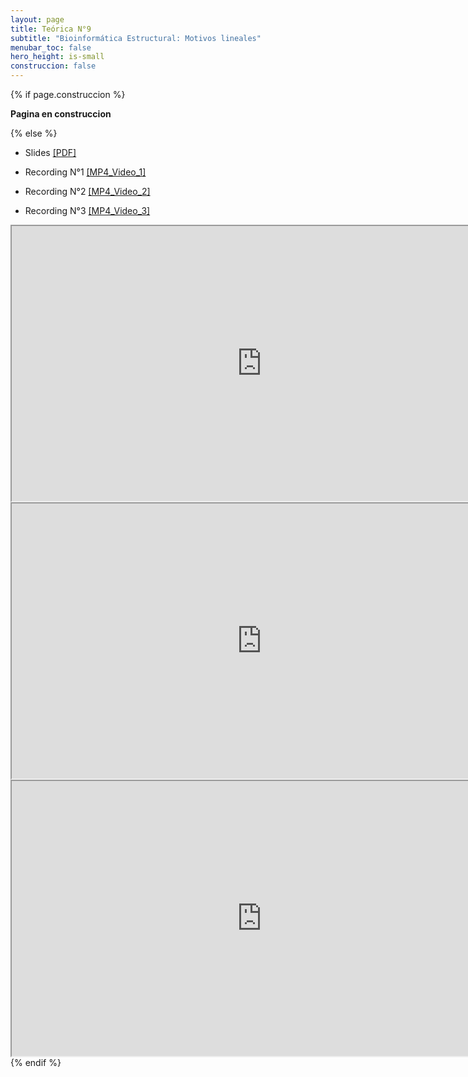 ```yaml
---
layout: page
title: Teórica N°9
subtitle: "Bioinformática Estructural: Motivos lineales"
menubar_toc: false
hero_height: is-small
construccion: false
---
```


{% if page.construccion %}

**Pagina en construccion**

{% else %}

- Slides [[PDF]](https://drive.google.com/file/d/1L25MQgrTzazug1IdseXmRXGojjvs1DYV/view?usp=sharing)

- Recording N°1 [[MP4_Video_1]](https://drive.google.com/file/d/1NgQREIEcfs7BD9QzxOm9Dj5bv2oV1Vev/view?usp=sharing)
- Recording N°2 [[MP4_Video_2]](https://drive.google.com/file/d/1rPMJKiMINmjbIwmKqCLjolb6QaKv5KcD/view?usp=sharing)
- Recording N°3 [[MP4_Video_3]](https://drive.google.com/file/d/1Y5zLyF7LsDC6VlEXc5r69v_h-oQXw9fB/view?usp=sharing)

<iframe src="https://drive.google.com/file/d/1NgQREIEcfs7BD9QzxOm9Dj5bv2oV1Vev/preview" width="800" height="440"></iframe>


<iframe src="https://drive.google.com/file/d/1rPMJKiMINmjbIwmKqCLjolb6QaKv5KcD/preview" width="800" height="440"></iframe>


<iframe src="https://drive.google.com/file/d/1Y5zLyF7LsDC6VlEXc5r69v_h-oQXw9fB/preview" width="800" height="440"></iframe>
{% endif %}

